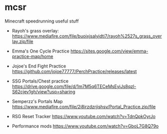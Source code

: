 # mcsr
Minecraft speedrunning useful stuff

- Rayoh's grass overlay: https://www.mediafire.com/file/buoixjsalyjdti7/rayoh%2527s_grass_overlay.zip/file
- Emma's One Cycle Practice https://sites.google.com/view/emma-practice-map/home
- Jojoe's End Fight Practice https://github.com/jojoe77777/PerchPractice/releases/latest
- SSG Portals/Chest practice https://drive.google.com/file/d/1m7M5q6TECeMsEyiJs8qzl-S62cjev1gh/view?usp=sharing
- Semperzz's Portals Map https://www.mediafire.com/file/2i8irzdzrjishsv/Portal_Practice.zip/file

- RSG Reset Tracker https://www.youtube.com/watch?v=TdnQpkOyrJo
- Performance mods https://www.youtube.com/watch?v=GboL7G8Q79o

